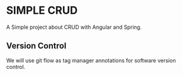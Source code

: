 # SIMPLE CRUD
A Simple project about CRUD with Angular and Spring.

## Version Control
We will use git flow as tag manager annotations for software version control.
